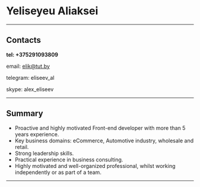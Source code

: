 
   # Yeliseyeu Aliaksei
*** 
## Contacts
**tel: +375291093809**

email: elik@tut.by

telegram: eliseev_al

skype: alex_eliseev

*** 

## Summary
- Proactive and highly motivated Front-end developer with more than 5 years experience.
- Key business domains: eCommerce, Automotive industry, wholesale and retail.
- Strong leadership skills.
- Practical experience in business consulting.
- Highly motivated and well-organized professional, whilst working independently or as part of a team.
*** 
